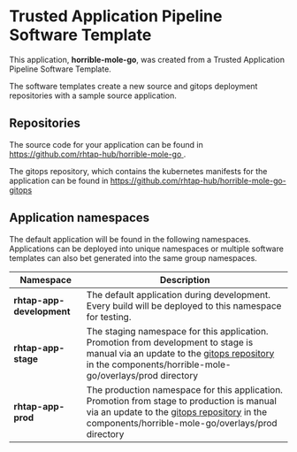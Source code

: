 # Trusted Application Pipeline Software Template

This application, **horrible-mole-go**, was created from a Trusted Application Pipeline Software Template.

The software templates create a new source and gitops deployment repositories with a sample source application. 

## Repositories

The source code for your application can be found in [https://github.com/rhtap-hub/horrible-mole-go ](https://github.com/rhtap-hub/horrible-mole-go ).
 
The gitops repository, which contains the kubernetes manifests for the application can be found in 
[https://github.com/rhtap-hub/horrible-mole-go-gitops ](https://github.com/rhtap-hub/horrible-mole-go-gitops ) 

## Application namespaces 

The default application will be found in the following namespaces. Applications can be deployed into unique namespaces or multiple software templates can also bet generated into the same group namespaces.  

|  Namespace   |  Description   |  
| -------- | -------- |   
| **rhtap-app-development** | The default application during development. Every build will be deployed to this namespace for testing. | 
| **rhtap-app-stage** | The staging namespace for this application. Promotion from development to stage is manual via an update to the [gitops repository](https://github.com/rhtap-hub/horrible-mole-go-gitops ) in the components/horrible-mole-go/overlays/prod directory |  
| **rhtap-app-prod** | The production namespace for this application. Promotion from stage to production is manual via an update to the [gitops repository](https://github.com/rhtap-hub/horrible-mole-go-gitops ) in the components/horrible-mole-go/overlays/prod directory | 